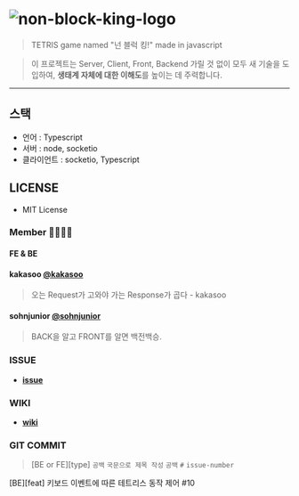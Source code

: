 # ![non-block-king-logo](https://img1.daumcdn.net/thumb/R1280x0/?scode=mtistory2&fname=https%3A%2F%2Fblog.kakaocdn.net%2Fdn%2F9S3GE%2FbtqMhtnTQNV%2F6uW8vlZHBx23f8MIrBhXMK%2Fimg.png)



> TETRIS game named "넌 블럭 킹!" made in javascript

>   이 프로젝트는 Server, Client, Front, Backend 가릴 것 없이 모두 새 기술을 도입하여, **생태계 자체에 대한 이해도**를 높이는 데 주력합니다.

---



## 스택

- 언어 : Typescript
- 서버 : node, socketio
- 클라이언트 : socketio, Typescript



## LICENSE

-   MIT License



### Member 👨‍👩‍👦‍👦

#### **FE & BE**

#### kakasoo [@kakasoo](https://github.com/kakasoo)

>오는 Request가 고와야 가는 Response가 곱다 - kakasoo

#### sohnjunior [@sohnjunior](https://github.com/sohnjunior)

>BACK을 알고 FRONT를 알면 백전백승.



### ISSUE

-   **[issue](https://github.com/forest-membership/non-block-king/issues)**



### WIKI

-   **[wiki](https://github.com/forest-membership/non-block-king/wiki)**



### GIT COMMIT

>   \[BE or FE][type]  `공백` `국문으로 제목 작성` `공백` `#` `issue-number`

\[BE][feat] 키보드 이벤트에 따른 테트리스 동작 제어 #10 
